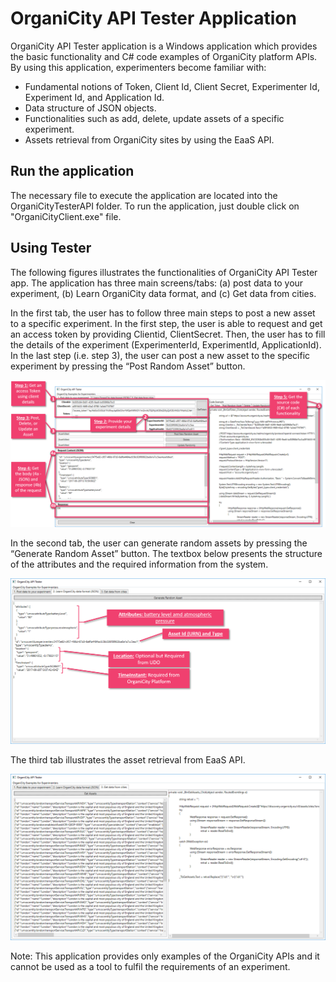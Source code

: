 # OrganiCity API Tester Application
OrganiCity API Tester application is a Windows application which provides the basic functionality and C# code examples of OrganiCity platform APIs. By using this application, experimenters become familiar with: 
* Fundamental notions of Token, Client Id, Client Secret, Experimenter Id, Experiment Id, and Application Id. 
* Data structure of JSON objects. 
* Functionalities such as add, delete, update assets of a specific experiment. 
* Assets retrieval from OrganiCity sites by using the EaaS API.

## Run the application ##
The necessary file to execute the application are located into the OrganiCityTesterAPI folder. To run the application, just double click on "OrganiCityClient.exe" file.

## Using Tester ##
The following figures illustrates the functionalities of OrganiCity API Tester app. The application has three main screens/tabs: (a) post data to your experiment, (b) Learn OrganiCity data format, and (c) Get data from cities.

In the first tab, the user has to follow three main steps to post a new asset to a specific experiment. In the first step, the user is able to request and get an access token by providing Clientid, ClientSecret. Then, the user has to fill the details of the experiment (ExperimenterId, ExperimentId, ApplicationId). In the last step (i.e. step 3), the user can post a new asset to the specific experiment by pressing the “Post Random Asset” button.

![Alt text](./images/ota_screen1_functionality.png?raw=true "OrganiCity API Tester main functionality")

In the second tab, the user can generate random assets by pressing the “Generate Random Asset” button. The textbox below presents the structure of the attributes and the required information from the system.

![Alt text](./images/ota_screen2_example.png?raw=true "OrganiCity data structure")

The third tab illustrates the asset retrieval from EaaS API.

![Alt text](./images/ota_screen3.png?raw=true "OrganiCity EaaS API")

Note: This application provides only examples of the OrganiCity APIs and it cannot be used as a tool to fulfil the requirements of an experiment.
